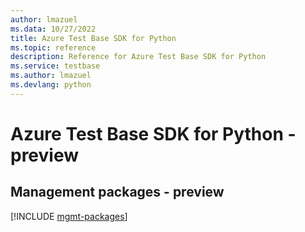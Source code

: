 ```yaml
---
author: lmazuel
ms.data: 10/27/2022
title: Azure Test Base SDK for Python
ms.topic: reference
description: Reference for Azure Test Base SDK for Python
ms.service: testbase
ms.author: lmazuel
ms.devlang: python
---
```

# Azure Test Base SDK for Python - preview

## Management packages - preview
[!INCLUDE [mgmt-packages](test-base-mgmt-index.md)]